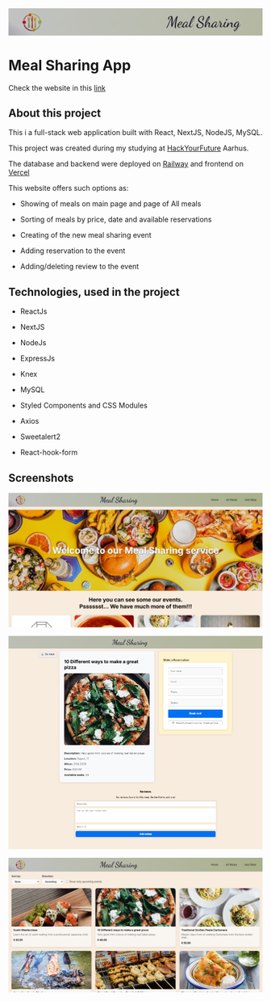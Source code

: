 <img src="./images/header.png" alt="image">

# Meal Sharing App
Check the website in this [link](https://meal-sharing-seven.vercel.app/)


## About this project

This i a full-stack web application built with React, NextJS, NodeJS, MySQL. 

This project was created during my studying at [HackYourFuture](https://www.hackyourfuture.dk) Aarhus.

The database and backend were deployed on [Railway](https://railway.com/) and frontend on [Vercel](https://vercel.com)

This website offers such options as:

  - Showing of meals on main page and page of All meals

  - Sorting of meals by price, date and available reservations

  - Creating of the new meal sharing event

  - Adding reservation to the event

  - Adding/deleting review to the event

## Technologies, used in the project

  - ReactJs

  - NextJS

  - NodeJs

  - ExpressJs

  - Knex

  - MySQL

  - Styled Components and CSS Modules

  - Axios 

  - Sweetalert2

  - React-hook-form


## Screenshots

 ![Main Page](images/mainPage.png)

 ![Meal Page](images/mealPage.png)

 ![List of meals](images/allMeals.png)


